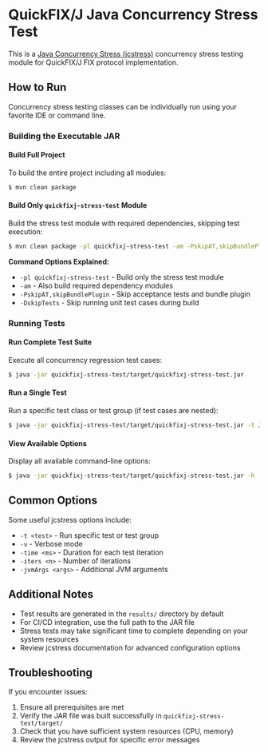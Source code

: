 # QuickFIX/J Java Concurrency Stress Test

This is a [Java Concurrency Stress (jcstress)](https://github.com/openjdk/jcstress) concurrency stress testing module for QuickFIX/J FIX protocol implementation.

## How to Run

Concurrency stress testing classes can be individually run using your favorite IDE or command line.

### Building the Executable JAR

#### Build Full Project

To build the entire project including all modules:

```bash
$ mvn clean package
```

#### Build Only `quickfixj-stress-test` Module

Build the stress test module with required dependencies, skipping test execution:

```bash
$ mvn clean package -pl quickfixj-stress-test -am -PskipAT,skipBundlePlugin -DskipTests
```

**Command Options Explained:**
- `-pl quickfixj-stress-test` - Build only the stress test module
- `-am` - Also build required dependency modules
- `-PskipAT,skipBundlePlugin` - Skip acceptance tests and bundle plugin
- `-DskipTests` - Skip running unit test cases during build

### Running Tests

#### Run Complete Test Suite

Execute all concurrency regression test cases:

```bash
$ java -jar quickfixj-stress-test/target/quickfixj-stress-test.jar
```

#### Run a Single Test

Run a specific test class or test group (if test cases are nested):

```bash
$ java -jar quickfixj-stress-test/target/quickfixj-stress-test.jar -t JdbcStoreStressTest
```

#### View Available Options

Display all available command-line options:

```bash
$ java -jar quickfixj-stress-test/target/quickfixj-stress-test.jar -h
```

## Common Options

Some useful jcstress options include:

- `-t <test>` - Run specific test or test group
- `-v` - Verbose mode
- `-time <ms>` - Duration for each test iteration
- `-iters <n>` - Number of iterations
- `-jvmArgs <args>` - Additional JVM arguments

## Additional Notes

- Test results are generated in the `results/` directory by default
- For CI/CD integration, use the full path to the JAR file
- Stress tests may take significant time to complete depending on your system resources
- Review jcstress documentation for advanced configuration options

## Troubleshooting

If you encounter issues:

1. Ensure all prerequisites are met
2. Verify the JAR file was built successfully in `quickfixj-stress-test/target/`
3. Check that you have sufficient system resources (CPU, memory)
4. Review the jcstress output for specific error messages